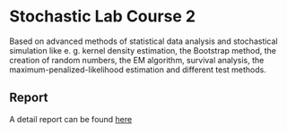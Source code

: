 # Stochastic Lab Course 2
Based on advanced methods of statistical data analysis and stochastical simulation like e. g. kernel density estimation, the Bootstrap method, the creation of random numbers, the EM algorithm, survival analysis, the maximum-penalized-likelihood estimation and different test methods.

## Report
A detail report can be found [here](https://github.com/dnanad/Advanced-Statistical-Data-Analysis/blob/main/Report_Stochastics_Lab_2.pdf)

